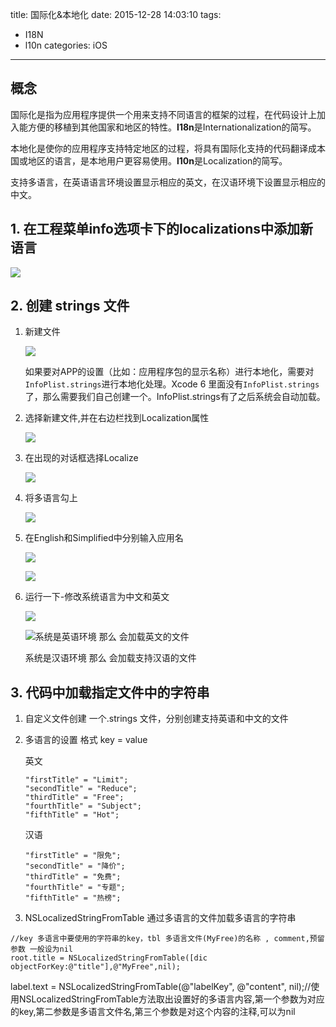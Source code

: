 title: 国际化&本地化
date: 2015-12-28 14:03:10
tags:
- I18N
- l10n
categories: iOS
---

## 概念

国际化是指为应用程序提供一个用来支持不同语言的框架的过程，在代码设计上加入能方便的移植到其他国家和地区的特性。**I18n**是Internationalization的简写。

本地化是使你的应用程序支持特定地区的过程，将具有国际化支持的代码翻译成本国或地区的语言，是本地用户更容易使用。**l10n**是Localization的简写。

支持多语言，在英语语言环境设置显示相应的英文，在汉语环境下设置显示相应的中文。

<!--more-->

## 1. 在工程菜单info选项卡下的localizations中添加新语言

![](http://7xooko.com1.z0.glb.clouddn.com/QQ20151228-0%402x.png)

## 2. 创建 strings 文件

1. 新建文件

   ![](http://7xooko.com1.z0.glb.clouddn.com/QQ20151228-1%402x.png)

   如果要对APP的设置（比如：应用程序包的显示名称）进行本地化，需要对`InfoPlist.strings`进行本地化处理。Xcode 6 里面没有`InfoPlist.strings`了，那么需要我们自己创建一个。InfoPlist.strings有了之后系统会自动加载。

2. 选择新建文件,并在右边栏找到Localization属性

   ![](http://7xooko.com1.z0.glb.clouddn.com/QQ20151228-2%402x.png)

3. 在出现的对话框选择Localize

   ![](http://7xooko.com1.z0.glb.clouddn.com/QQ20151228-3%402x.png)

4. 将多语言勾上

   ![](http://7xooko.com1.z0.glb.clouddn.com/QQ20151228-4%402x.png)

5. 在English和Simplified中分别输入应用名

   ![](http://7xooko.com1.z0.glb.clouddn.com/QQ20151228-6%402x.png)

   ![](http://7xooko.com1.z0.glb.clouddn.com/QQ20151228-5%402x.png)

6. 运行一下-修改系统语言为中文和英文

   ![](http://7xooko.com1.z0.glb.clouddn.com/QQ20151228-7%402x.png)

   ![](http://7xooko.com1.z0.glb.clouddn.com/QQ20151228-8%402x.png)系统是英语环境 那么 会加载英文的文件

   系统是汉语环境 那么 会加载支持汉语的文件

## 3. 代码中加载指定文件中的字符串

1. 自定义文件创建 一个.strings 文件，分别创建支持英语和中文的文件

2. 多语言的设置 格式 key = value

   英文

   ```
   "firstTitle" = "Limit";
   "secondTitle" = "Reduce";
   "thirdTitle" = "Free";
   "fourthTitle" = "Subject";
   "fifthTitle" = "Hot";
   ```

   汉语

   ```
   "firstTitle" = "限免";
   "secondTitle" = "降价";
   "thirdTitle" = "免费";
   "fourthTitle" = "专题";
   "fifthTitle" = "热榜";
   ```

3. NSLocalizedStringFromTable 通过多语言的文件加载多语言的字符串

```
//key 多语言中要使用的字符串的key，tbl 多语言文件(MyFree)的名称 , comment,预留参数 一般设为nil
root.title = NSLocalizedStringFromTable([dic objectForKey:@"title"],@"MyFree",nil);
```

label.text = NSLocalizedStringFromTable(@"labelKey", @"content", nil);//使用NSLocalizedStringFromTable方法取出设置好的多语言内容,第一个参数为对应的key,第二参数是多语言文件名,第三个参数是对这个内容的注释,可以为nil
